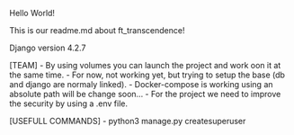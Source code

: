 Hello World!

This is our readme.md about ft_transcendence!

Django version 4.2.7

[TEAM]
	- By using volumes you can launch the project and work oon it at the same time.
	- For now, not working yet, but trying to setup the base (db and django are normaly linked).
	- Docker-compose is working using an absolute path will be change soon...
	- For the project we need to improve the security by using a .env file.

[USEFULL COMMANDS]
	- python3 manage.py createsuperuser